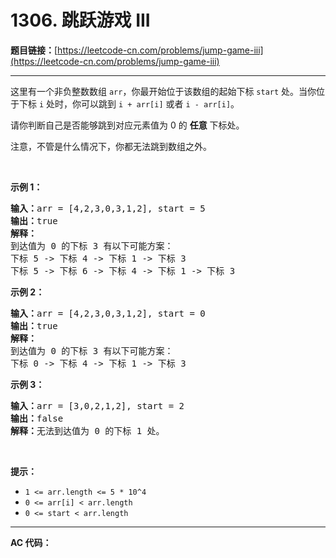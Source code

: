 # 1306. 跳跃游戏 III

**题目链接：**[https://leetcode-cn.com/problems/jump-game-iii](https://leetcode-cn.com/problems/jump-game-iii)

---

<div class="content__1Y2H">
 <div class="notranslate">
  <p>这里有一个非负整数数组&nbsp;<code>arr</code>，你最开始位于该数组的起始下标&nbsp;<code>start</code>&nbsp;处。当你位于下标&nbsp;<code>i</code>&nbsp;处时，你可以跳到&nbsp;<code>i + arr[i]</code> 或者 <code>i - arr[i]</code>。</p> 
  <p>请你判断自己是否能够跳到对应元素值为 0 的 <strong>任意</strong> 下标处。</p> 
  <p>注意，不管是什么情况下，你都无法跳到数组之外。</p> 
  <p>&nbsp;</p> 
  <p><strong>示例 1：</strong></p> 
  <pre class="language-text"><strong>输入：</strong>arr = [4,2,3,0,3,1,2], start = 5
<strong>输出：</strong>true
<strong>解释：</strong>
到达值为 0 的下标 3 有以下可能方案： 
下标 5 -&gt; 下标 4 -&gt; 下标 1 -&gt; 下标 3 
下标 5 -&gt; 下标 6 -&gt; 下标 4 -&gt; 下标 1 -&gt; 下标 3 
</pre> 
  <p><strong>示例 2：</strong></p> 
  <pre class="language-text"><strong>输入：</strong>arr = [4,2,3,0,3,1,2], start = 0
<strong>输出：</strong>true 
<strong>解释：
</strong>到达值为 0 的下标 3 有以下可能方案： 
下标 0 -&gt; 下标 4 -&gt; 下标 1 -&gt; 下标 3
</pre> 
  <p><strong>示例 3：</strong></p> 
  <pre class="language-text"><strong>输入：</strong>arr = [3,0,2,1,2], start = 2
<strong>输出：</strong>false
<strong>解释：</strong>无法到达值为 0 的下标 1 处。 
</pre> 
  <p>&nbsp;</p> 
  <p><strong>提示：</strong></p> 
  <ul> 
   <li><code>1 &lt;= arr.length &lt;= 5 * 10^4</code></li> 
   <li><code>0 &lt;= arr[i] &lt;&nbsp;arr.length</code></li> 
   <li><code>0 &lt;= start &lt; arr.length</code></li> 
  </ul> 
 </div>
</div>

---

**AC 代码：**

```java

```